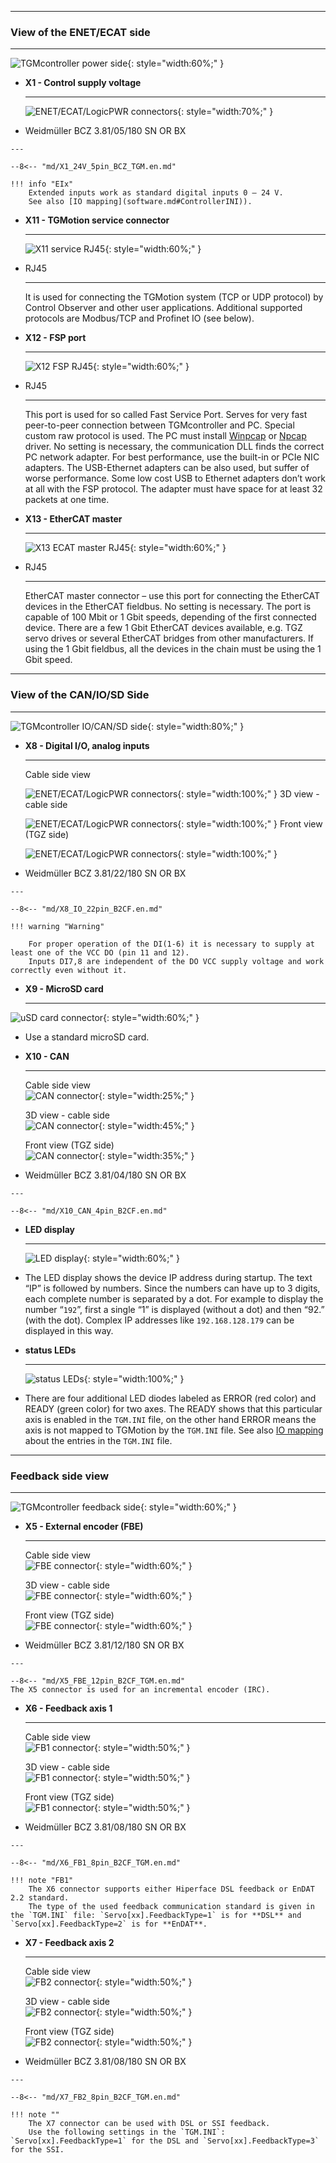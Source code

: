 <!--##Connectors-->
___
### View of the ENET/ECAT side
___

![TGMcontroller power side](../img/PWRside.png){: style="width:60%;" }


<div class="grid cards" markdown>

-   **X1 - Control supply voltage**

    ---
	![ENET/ECAT/LogicPWR connectors](../../../../source/img/1940760000.svg){: style="width:70%;" }

-    Weidmüller BCZ 3.81/05/180 SN OR BX

	---

	--8<-- "md/X1_24V_5pin_BCZ_TGM.en.md"
	
	!!! info "EIx"
		Extended inputs work as standard digital inputs 0 – 24 V. 
		See also [IO mapping](software.md#ControllerINI)).
	
-   **X11 - TGMotion service connector**

    ---
	![X11 service RJ45](../../../../source/img/RJ45_X11_service.png){: style="width:60%;" }

-   RJ45

	---

	It is used for connecting the TGMotion system (TCP or UDP protocol) by Control Observer and other user applications.
	Additional supported protocols are Modbus/TCP and Profinet IO (see below).
		
-   **X12 - FSP port**

    ---
	![X12 FSP RJ45](../../../../source/img/RJ45_X12_FSP.png){: style="width:60%;" }

-   RJ45

	---

	This port is used for so called Fast Service Port.
	Serves for very fast peer-to-peer connection between TGMcontroller and PC.
	Special custom raw protocol is used.
	The PC must install [Winpcap](https://www.winpcap.org/) or [Npcap](https://npcap.com/) driver.
	No setting is necessary, the communication DLL finds the correct PC network adapter.
	For best performance, use the built-in or PCIe NIC adapters.
	The USB-Ethernet adapters can be also used, but suffer of worse performance.
	Some low cost USB to Ethernet adapters don’t work at all with the FSP protocol.
	The adapter must have space for at least 32 packets at one time.
	
-   **X13 - EtherCAT master**

    ---
	![X13 ECAT master RJ45](../../../../source/img/RJ45_X13_master.png){: style="width:60%;" }

-   RJ45

	---

	EtherCAT master connector – use this port for connecting the EtherCAT devices in the EtherCAT fieldbus.
	No setting is necessary.
	The port is capable of 100 Mbit or 1 Gbit speeds, depending of the first connected device.
	There are a few 1 Gbit EtherCAT devices available, e.g.	TGZ servo drives or several EtherCAT bridges from other manufacturers.
	If using the 1 Gbit fieldbus, all the devices in the chain must be using the 1 Gbit speed.
	
</div>	

___
### View of the CAN/IO/SD Side
___

![TGMcontroller IO/CAN/SD side](../img/IOside.png){: style="width:80%;" }

<div class="grid cards" markdown>

-   **X8 - Digital I/O, analog inputs**

    ---
	Cable side view   
	
	![ENET/ECAT/LogicPWR connectors](../../../../source/img/1277370000.svg){: style="width:100%;" }
	3D view - cable side   
	
	![ENET/ECAT/LogicPWR connectors](../../../../source/img/1277370000_1.svg){: style="width:100%;" }
	Front view (TGZ side)   
	
	![ENET/ECAT/LogicPWR connectors](../../../../source/img/1277370000_2.svg){: style="width:100%;" }

-    Weidmüller BCZ 3.81/22/180 SN OR BX

	---

	--8<-- "md/X8_IO_22pin_B2CF.en.md"
	
	!!! warning "Warning"	
	
		For proper operation of the DI(1-6) it is necessary to supply at least one of the VCC DO (pin 11 and 12).
		Inputs DI7,8 are independent of the DO VCC supply voltage and work correctly even without it.
	
-   **X9 - MicroSD card**

    ---
![uSD card connector](../../../../source/img/uSD.png){: style="width:60%;" }

-    Use a standard microSD card.

-   **X10 - CAN**

    ---
	Cable side view   
	![CAN connector](../../../../source/img/1277270000.svg){: style="width:25%;" }
	
	3D view - cable side   
	![CAN connector](../../../../source/img/1277270000_1.svg){: style="width:45%;" }
	
	Front view (TGZ side)   
	![CAN connector](../../../../source/img/1277270000_2.svg){: style="width:35%;" }

-    Weidmüller BCZ 3.81/04/180 SN OR BX

    ---

	--8<-- "md/X10_CAN_4pin_B2CF.en.md"
	
-	**LED display**

	---
	
	![LED display](../../../../source/img/TGZ_LED.png){: style="width:60%;" }
	
-	The LED display shows the device IP address during startup.
	The text “IP” is followed by numbers.
	Since the numbers can have up to 3 digits, each complete number is separated by a dot.
	For example to display the number “`192`”, first a single “1” is displayed (without a dot) and then “92.” (with the dot).
	Complex IP addresses like `192.168.128.179` can be displayed in this way.

-	**status LEDs**

	---
	
	![status LEDs](../../../../source/img/statusLedsECAT.svg){: style="width:100%;" }
	
-	There are four additional LED diodes labeled as ERROR (red color) and READY (green color) for two axes.
	The READY shows that this particular axis is enabled in the `TGM.INI` file, on the other hand ERROR means the axis is not mapped to TGMotion by the `TGM.INI` file.
	See also [IO mapping](software.md#ControllerINI) about the entries in the `TGM.INI` file.
	

</div>

___
### Feedback side view
___

![TGMcontroller feedback side](../img/FBside.png){: style="width:60%;" }

<div class="grid cards" markdown>

-   **X5 - External encoder (FBE)**

    ---
	Cable side view 	
	![FBE connector](../../../../source/img/1277320000.svg){: style="width:60%;" }
	
	3D view - cable side   
	![FBE connector](../../../../source/img/1277320000_1.svg){: style="width:60%;" }
	
	Front view (TGZ side)   
	![FBE connector](../../../../source/img/1277320000_2.svg){: style="width:60%;" }	

-    Weidmüller BCZ 3.81/12/180 SN OR BX

	---

	--8<-- "md/X5_FBE_12pin_B2CF_TGM.en.md"
	The X5 connector is used for an incremental encoder (IRC).

-   **X6 - Feedback axis 1**

    ---
	
	Cable side view 	
	![FB1 connector](../../../../source/img/1277290000.svg){: style="width:50%;" }
	
	3D view - cable side   
	![FB1 connector](../../../../source/img/1277290000_1.svg){: style="width:50%;" }
	
	Front view (TGZ side)   
	![FB1 connector](../../../../source/img/1277290000_2.svg){: style="width:50%;" }

-    Weidmüller BCZ 3.81/08/180 SN OR BX

    ---

	--8<-- "md/X6_FB1_8pin_B2CF_TGM.en.md"
	
	!!! note "FB1"
		The X6 connector supports either Hiperface DSL feedback or EnDAT 2.2 standard.
		The type of the used feedback communication standard is given in the `TGM.INI` file: `Servo[xx].FeedbackType=1` is for **DSL** and `Servo[xx].FeedbackType=2` is for **EnDAT**.
	
-   **X7 - Feedback axis 2**

    ---
	
	Cable side view 	
	![FB2 connector](../../../../source/img/1277290000.svg){: style="width:50%;" }
	
	3D view - cable side   
	![FB2 connector](../../../../source/img/1277290000_1.svg){: style="width:50%;" }
	
	Front view (TGZ side)   
	![FB2 connector](../../../../source/img/1277290000_2.svg){: style="width:50%;" }

-    Weidmüller BCZ 3.81/08/180 SN OR BX

    ---

	--8<-- "md/X7_FB2_8pin_B2CF_TGM.en.md"
	
	!!! note ""
		The X7 connector can be used with DSL or SSI feedback.
		Use the following settings in the `TGM.INI`: `Servo[xx].FeedbackType=1` for the DSL and `Servo[xx].FeedbackType=3` for the SSI.
